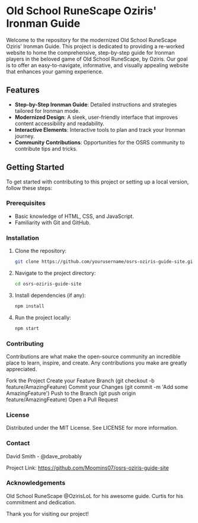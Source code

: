# Old School RuneScape Oziris' Ironman Guide

Welcome to the repository for the modernized Old School RuneScape Oziris' Ironman Guide. This project is dedicated to providing a re-worked website to home the comprehensive, step-by-step guide for Ironman players in the beloved game of Old School RuneScape, by Oziris. Our goal is to offer an easy-to-navigate, informative, and visually appealing website that enhances your gaming experience.

## Features

- **Step-by-Step Ironman Guide**: Detailed instructions and strategies tailored for Ironman mode.
- **Modernized Design**: A sleek, user-friendly interface that improves content accessibility and readability.
- **Interactive Elements**: Interactive tools to plan and track your Ironman journey.
- **Community Contributions**: Opportunities for the OSRS community to contribute tips and tricks.

## Getting Started

To get started with contributing to this project or setting up a local version, follow these steps:

### Prerequisites

- Basic knowledge of HTML, CSS, and JavaScript.
- Familiarity with Git and GitHub.

### Installation

1. Clone the repository:

   ```bash
   git clone https://github.com/yourusername/osrs-oziris-guide-site.git

   ```

2. Navigate to the project directory:

   ```bash
   cd osrs-oziris-guide-site

   ```

3. Install dependencies (if any):

   ```bash
   npm install

   ```

4. Run the project locally:
   ```bash
   npm start
   ```

### Contributing

Contributions are what make the open-source community an incredible place to learn, inspire, and create. Any contributions you make are greatly appreciated.

Fork the Project
Create your Feature Branch (git checkout -b feature/AmazingFeature)
Commit your Changes (git commit -m 'Add some AmazingFeature')
Push to the Branch (git push origin feature/AmazingFeature)
Open a Pull Request

### License

Distributed under the MIT License. See LICENSE for more information.

### Contact

David Smith - @dave_probably

Project Link: https://github.com/Moomins07/osrs-oziris-guide-site

### Acknowledgements

Old School RuneScape
@OzirisLoL for his awesome guide.
Curtis for his commitment and dedication.

Thank you for visiting our project!
